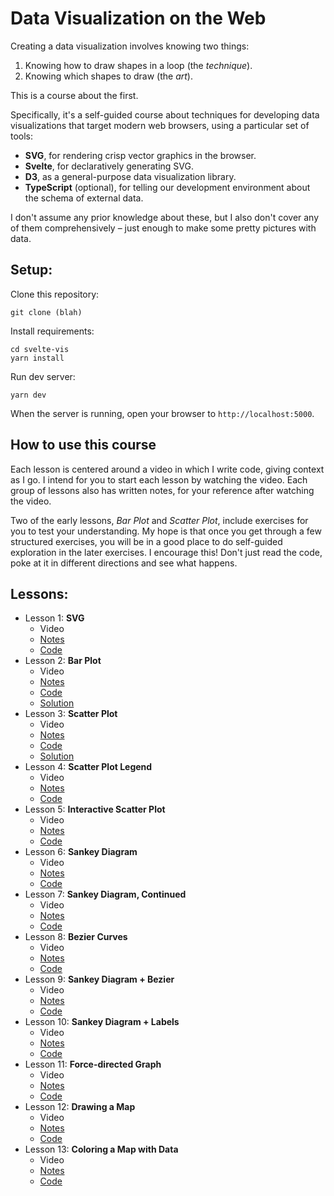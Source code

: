 # Data Visualization on the Web

Creating a data visualization involves knowing two things:
1. Knowing how to draw shapes in a loop (the _technique_).
2. Knowing which shapes to draw (the _art_).

This is a course about the first.

Specifically, it's a self-guided course about techniques for developing data visualizations that target modern web browsers, using a particular set of tools:

- **SVG**, for rendering crisp vector graphics in the browser.
- **Svelte**, for declaratively generating SVG.
- **D3**, as a general-purpose data visualization library.
- **TypeScript** (optional), for telling our development environment about the schema of external data.

I don't assume any prior knowledge about these, but I also don't cover any of them comprehensively &ndash; just enough to make some pretty pictures with data.

## Setup:

Clone this repository:

    git clone (blah)

Install requirements:

    cd svelte-vis
    yarn install

Run dev server:

    yarn dev

When the server is running, open your browser to `http://localhost:5000`.

## How to use this course

Each lesson is centered around a video in which I write code, giving context as I go. I intend for you to start each lesson by watching the video. Each group of lessons also has written notes, for your reference after watching the video.

Two of the early lessons, _Bar Plot_ and _Scatter Plot_, include exercises for you to test your understanding. My hope is that once you get through a few structured exercises, you will be in a good place to do self-guided exploration in the later exercises. I encourage this! Don't just read the code, poke at it in different directions and see what happens.

## Lessons:

- Lesson 1: **SVG**
    - Video
    - [Notes](/notes-svg.md)
    - [Code](/src/01-svg.svelte)
- Lesson 2: **Bar Plot**
    - Video
    - [Notes](/notes-bar.md)
    - [Code](/src/02-bar.svelte)
    - [Solution](/src/02-bar-solution.svelte)
- Lesson 3: **Scatter Plot**
    - Video
    - [Notes](/notes-scatter.md)
    - [Code](/src/03-scatter.svelte)
    - [Solution](/src/03-scatter-solution.svelte)
- Lesson 4: **Scatter Plot Legend**
    - Video
    - [Notes](/notes-scatter.md)
    - [Code](/src/04-scatter-legend.svelte)
- Lesson 5: **Interactive Scatter Plot**
    - Video
    - [Notes](/notes-scatter-interactive.md)
    - [Code](/src/05-scatter-interactive)
- Lesson 6: **Sankey Diagram**
    - Video
    - [Notes](/notes-sankey.md)
    - [Code](/src/06-sankey.svelte)
- Lesson 7: **Sankey Diagram, Continued**
    - Video
    - [Notes](/notes-sankey.md)
    - [Code](/src/07-sankey-transfers.svelte)
- Lesson 8: **Bezier Curves**
    - Video
    - [Notes](/notes-sankey.md)
    - [Code](/src/08-bezier/)
- Lesson 9: **Sankey Diagram + Bezier**
    - Video
    - [Notes](/notes-sankey.md)
    - [Code](/src/09-sankey-bezier.svelte)
- Lesson 10: **Sankey Diagram + Labels**
    - Video
    - [Notes](/notes-sankey.md)
    - [Code](/src/10-sankey-labels.svelte)
- Lesson 11: **Force-directed Graph**
    - Video
    - [Notes](/notes-force.md)
    - [Code](/src/11-force.svelte)
- Lesson 12: **Drawing a Map**
    - Video
    - [Notes](/notes-choropleth.md)
    - [Code](/src/12-choropleth.svelte)
- Lesson 13: **Coloring a Map with Data**
    - Video
    - [Notes](/notes-choropleth.md)
    - [Code](/src/13-choropleth-data.svelte)


